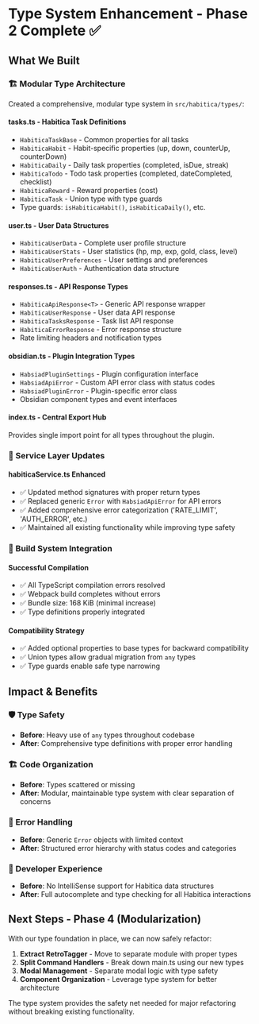 # Type System Enhancement - Phase 2 Complete ✅

## What We Built

### 🏗️ Modular Type Architecture
Created a comprehensive, modular type system in `src/habitica/types/`:

#### **tasks.ts** - Habitica Task Definitions
- `HabiticaTaskBase` - Common properties for all tasks
- `HabiticaHabit` - Habit-specific properties (up, down, counterUp, counterDown)
- `HabiticaDaily` - Daily task properties (completed, isDue, streak)
- `HabiticaTodo` - Todo task properties (completed, dateCompleted, checklist)
- `HabiticaReward` - Reward properties (cost)
- `HabiticaTask` - Union type with type guards
- Type guards: `isHabiticaHabit()`, `isHabiticaDaily()`, etc.

#### **user.ts** - User Data Structures
- `HabiticaUserData` - Complete user profile structure
- `HabiticaUserStats` - User statistics (hp, mp, exp, gold, class, level)
- `HabiticaUserPreferences` - User settings and preferences
- `HabiticaUserAuth` - Authentication data structure

#### **responses.ts** - API Response Types
- `HabiticaApiResponse<T>` - Generic API response wrapper
- `HabiticaUserResponse` - User data API response
- `HabiticaTasksResponse` - Task list API response
- `HabiticaErrorResponse` - Error response structure
- Rate limiting headers and notification types

#### **obsidian.ts** - Plugin Integration Types
- `HabsiadPluginSettings` - Plugin configuration interface
- `HabsiadApiError` - Custom API error class with status codes
- `HabsiadPluginError` - Plugin-specific error class
- Obsidian component types and event interfaces

#### **index.ts** - Central Export Hub
Provides single import point for all types throughout the plugin.

### 🔧 Service Layer Updates

#### **habiticaService.ts** Enhanced
- ✅ Updated method signatures with proper return types
- ✅ Replaced generic `Error` with `HabsiadApiError` for API errors
- ✅ Added comprehensive error categorization ('RATE_LIMIT', 'AUTH_ERROR', etc.)
- ✅ Maintained all existing functionality while improving type safety

### 🎯 Build System Integration

#### **Successful Compilation**
- ✅ All TypeScript compilation errors resolved
- ✅ Webpack build completes without errors
- ✅ Bundle size: 168 KiB (minimal increase)
- ✅ Type definitions properly integrated

#### **Compatibility Strategy**
- ✅ Added optional properties to base types for backward compatibility
- ✅ Union types allow gradual migration from `any` types
- ✅ Type guards enable safe type narrowing

## Impact & Benefits

### 🛡️ Type Safety
- **Before**: Heavy use of `any` types throughout codebase
- **After**: Comprehensive type definitions with proper error handling

### 🏗️ Code Organization
- **Before**: Types scattered or missing
- **After**: Modular, maintainable type system with clear separation of concerns

### 🐛 Error Handling
- **Before**: Generic `Error` objects with limited context
- **After**: Structured error hierarchy with status codes and categories

### 🔄 Developer Experience
- **Before**: No IntelliSense support for Habitica data structures
- **After**: Full autocomplete and type checking for all Habitica interactions

## Next Steps - Phase 4 (Modularization)

With our type foundation in place, we can now safely refactor:

1. **Extract RetroTagger** - Move to separate module with proper types
2. **Split Command Handlers** - Break down main.ts using our new types
3. **Modal Management** - Separate modal logic with type safety
4. **Component Organization** - Leverage type system for better architecture

The type system provides the safety net needed for major refactoring without breaking existing functionality.
